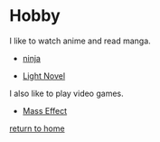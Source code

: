 # Hobby

I like to watch anime and read manga.

* [ninja](https://github.com/leongaban/github_images/blob/master/git_ninja.png?raw=true)

* [Light Novel](https://allnovelfull.com/)

I also like to play video games.

* [Mass Effect](https://c4.wallpaperflare.com/wallpaper/441/1018/430/mass-effect-4-mass-effect-n7-concept-art-wallpaper-preview.jpg)

[return to home](./README.md)
